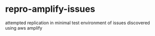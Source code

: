 # repro-amplify-issues
attempted replication in minimal test environment of issues discovered using aws amplify
